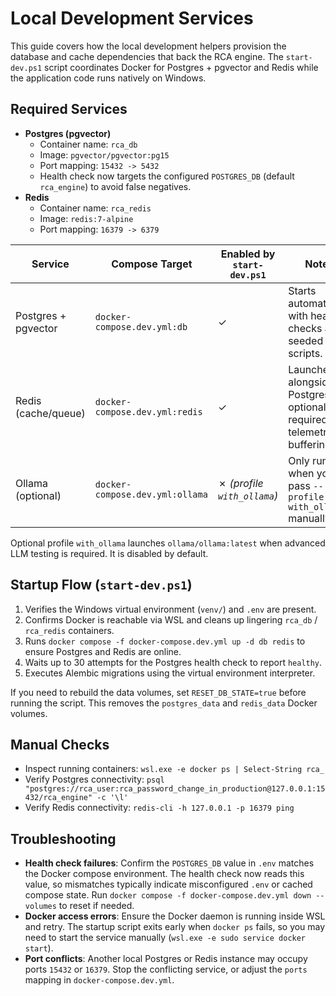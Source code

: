 # Local Development Services

This guide covers how the local development helpers provision the database and cache dependencies that back the RCA engine. The `start-dev.ps1` script coordinates Docker for Postgres + pgvector and Redis while the application code runs natively on Windows.

## Required Services

- **Postgres (pgvector)**
  - Container name: `rca_db`
  - Image: `pgvector/pgvector:pg15`
  - Port mapping: `15432 -> 5432`
  - Health check now targets the configured `POSTGRES_DB` (default `rca_engine`) to avoid false negatives.
- **Redis**
  - Container name: `rca_redis`
  - Image: `redis:7-alpine`
  - Port mapping: `16379 -> 6379`

| Service | Compose Target | Enabled by `start-dev.ps1` | Notes |
|---------|----------------|----------------------------|-------|
| Postgres + pgvector | `docker-compose.dev.yml:db` | ✓ | Starts automatically with health checks and seeded init scripts. |
| Redis (cache/queue) | `docker-compose.dev.yml:redis` | ✓ | Launches alongside Postgres; optional but required for telemetry buffering. |
| Ollama (optional) | `docker-compose.dev.yml:ollama` | ✗ *(profile `with_ollama`)* | Only runs when you pass `--profile with_ollama` manually. |

Optional profile `with_ollama` launches `ollama/ollama:latest` when advanced LLM testing is required. It is disabled by default.

## Startup Flow (`start-dev.ps1`)

1. Verifies the Windows virtual environment (`venv/`) and `.env` are present.
2. Confirms Docker is reachable via WSL and cleans up lingering `rca_db` / `rca_redis` containers.
3. Runs `docker compose -f docker-compose.dev.yml up -d db redis` to ensure Postgres and Redis are online.
4. Waits up to 30 attempts for the Postgres health check to report `healthy`.
5. Executes Alembic migrations using the virtual environment interpreter.

If you need to rebuild the data volumes, set `RESET_DB_STATE=true` before running the script. This removes the `postgres_data` and `redis_data` Docker volumes.

## Manual Checks

- Inspect running containers: `wsl.exe -e docker ps | Select-String rca_`
- Verify Postgres connectivity: `psql "postgres://rca_user:rca_password_change_in_production@127.0.0.1:15432/rca_engine" -c '\l'`
- Verify Redis connectivity: `redis-cli -h 127.0.0.1 -p 16379 ping`

## Troubleshooting

- **Health check failures**: Confirm the `POSTGRES_DB` value in `.env` matches the Docker compose environment. The health check now reads this value, so mismatches typically indicate misconfigured `.env` or cached compose state. Run `docker compose -f docker-compose.dev.yml down --volumes` to reset if needed.
- **Docker access errors**: Ensure the Docker daemon is running inside WSL and retry. The startup script exits early when `docker ps` fails, so you may need to start the service manually (`wsl.exe -e sudo service docker start`).
- **Port conflicts**: Another local Postgres or Redis instance may occupy ports `15432` or `16379`. Stop the conflicting service, or adjust the `ports` mapping in `docker-compose.dev.yml`.
